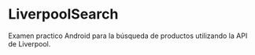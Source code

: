 # LiverpoolSearch
Examen practico Android para la búsqueda de productos utilizando la API de Liverpool.
